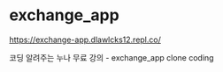 # exchange_app
https://exchange-app.dlawlcks12.repl.co/

코딩 알려주는 누나 무료 강의 - exchange_app clone coding
